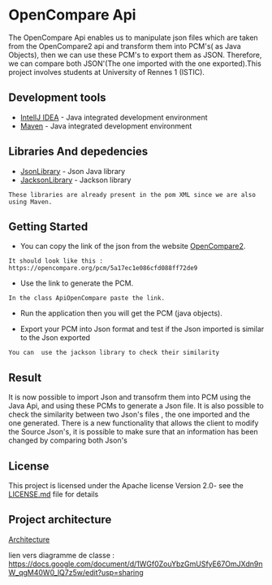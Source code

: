 # OpenCompare Api

The OpenCompare Api enables us to manipulate json files which are taken from the OpenCompare2 api and transform them into PCM's( as Java Objects), then we can use these PCM's to export them as JSON. Therefore, we can compare both JSON'(The one imported with the one exported).This project involves students at University of Rennes 1 (ISTIC).

## Development tools

* [IntellJ IDEA](https://www.jetbrains.com/idea/) - Java integrated development environment 
* [Maven](https://maven.apache.org/) - Java integrated development environment 


## Libraries And depedencies

* [JsonLibrary](http://www.java2s.com/Code/Jar/j/Downloadjavajsonjar.htm) - Json Java library
* [JacksonLibrary](http://www.java2s.com/Code/Jar/j/Downloadjacksonmapperasl120jar.htm) - Jackson library

```
These libraries are already present in the pom XML since we are also using Maven.
```


## Getting Started

* You can copy the link of the json from the website [OpenCompare2](https://opencompare.org/).
```
It should look like this : https://opencompare.org/pcm/5a17ec1e086cfd088ff72de9
```
* Use the link to generate the PCM.
```
In the class ApiOpenCompare paste the link.
```
* Run the application then you will get the PCM (java objects).

* Export your PCM into Json format and test if the Json imported is similar to the Json exported
```
You can  use the jackson library to check their similarity 
```

## Result

It is now possible to import Json and transofrm them into PCM using the Java Api, and using these PCMs to generate a Json file.
It is also possible to check the similarity between two Json's files , the one imported and the one generated.
There is a new functionality that allows the client to modify the Source Json's, it is possible to make sure that an information has been changed by comparing both Json's


## License

This project is licensed under the Apache license  Version 2.0- see the [LICENSE.md](LICENSE.md) file for details

## Project architecture

[Architecture](https://imgur.com/a/zrEAI)

lien vers diagramme de classe : https://docs.google.com/document/d/1WGf0ZouYbzGmUSfyE67OmJXdn9nW_qgM40W0_lQ7z5w/edit?usp=sharing




